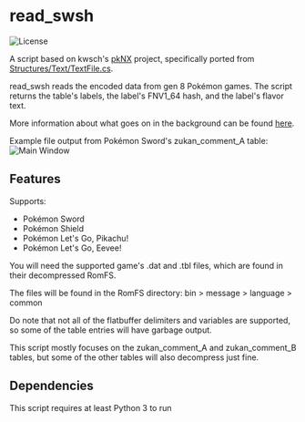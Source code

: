 # read_swsh
![License](https://img.shields.io/badge/License-GPLv3-blue.svg)

A script based on kwsch's [pkNX](https://github.com/kwsch/pkNX) project, specifically ported from [Structures/Text/TextFile.cs](https://github.com/kwsch/pkNX/blob/master/pkNX.Structures/Text/TextFile.cs).

read_swsh reads the encoded data from gen 8 Pokémon games. The script returns the table's labels, the label's FNV1_64 hash, and the label's flavor text.

More information about what goes on in the background can be found [here](https://projectpokemon.org/home/forums/topic/48656-lgpe-romfs-data-reverse-engineering/).

Example file output from Pokémon Sword's zukan_comment_A table:
![Main Window](https://i.imgur.com/Uz621uL.png)

## Features
Supports:
* Pokémon Sword 
* Pokémon Shield
* Pokémon Let's Go, Pikachu!
* Pokémon Let's Go, Eevee!

You will need the supported game's .dat and .tbl files, which are found in their decompressed RomFS.

The files will be found in the RomFS directory: bin > message > language > common

Do note that not all of the flatbuffer delimiters and variables are supported, so some of the table entries will have garbage output.

This script mostly focuses on the zukan_comment_A and zukan_comment_B tables, but some of the other tables will also decompress just fine.

## Dependencies
This script requires at least Python 3 to run
